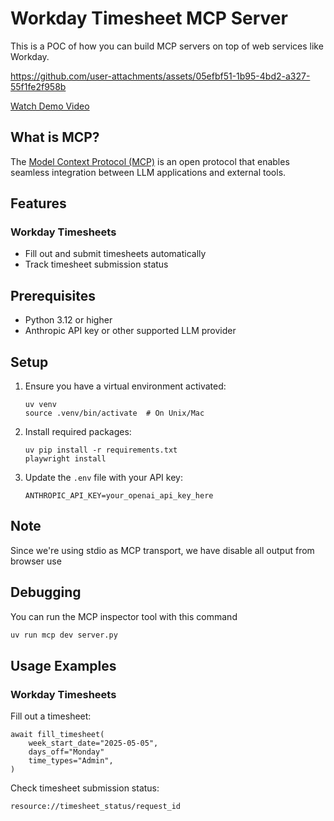 # Workday Timesheet MCP Server

This is a POC of how you can build MCP servers on top of web services like Workday.

https://github.com/user-attachments/assets/05efbf51-1b95-4bd2-a327-55f1fe2f958b

[Watch Demo Video](./demo.mov)

## What is MCP?

The [Model Context Protocol (MCP)](https://modelcontextprotocol.io/) is an open protocol that enables seamless integration between LLM applications and external tools.

## Features

### Workday Timesheets
- Fill out and submit timesheets automatically
- Track timesheet submission status

## Prerequisites

- Python 3.12 or higher
- Anthropic API key or other supported LLM provider

## Setup

1. Ensure you have a virtual environment activated:
   ```
   uv venv
   source .venv/bin/activate  # On Unix/Mac
   ```

2. Install required packages:
   ```
   uv pip install -r requirements.txt
   playwright install
   ```

3. Update the `.env` file with your API key:
   ```
   ANTHROPIC_API_KEY=your_openai_api_key_here
   ```

## Note

Since we're using stdio as MCP transport, we have disable all output from browser use

## Debugging

You can run the MCP inspector tool with this command

```bash
uv run mcp dev server.py
```

## Usage Examples

### Workday Timesheets

Fill out a timesheet:
```
await fill_timesheet(
    week_start_date="2025-05-05",
    days_off="Monday"
    time_types="Admin",
)
```

Check timesheet submission status:
```
resource://timesheet_status/request_id
```

